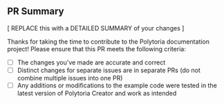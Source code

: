 ## PR Summary
[ REPLACE this with a DETAILED SUMMARY of your changes ]

Thanks for taking the time to contribute to the Polytoria documentation project!
  Please ensure that this PR meets the following criteria:
  - [ ] The changes you've made are accurate and correct
  - [ ] Distinct changes for separate issues are in separate PRs (do not combine multiple issues into one PR)
  - [ ] Any additions or modifications to the example code were tested in the latest version of Polytoria Creator and work as intended